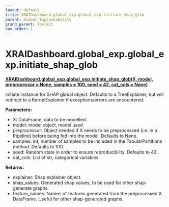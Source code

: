 ```yaml
---
layout: default
title: XRAIDashboard.global_exp.global_exp.initiate_shap_glob
parent: Global Explainability
grand_parent: Toolkit
nav_order: 1
---
```


# XRAIDashboard.global_exp.global_exp.initiate_shap_glob
**[XRAIDashboard.global_exp.global_exp.initiate_shap_glob(X, model, preprocessor = None, samples = 100, seed = 42, cat_cols = None)](https://github.com/gaberamolete/XRAIDashboard/blob/main/global_exp/global_exp.py)**


Initiate instance for SHAP global object. Defaults to a TreeExplainer, but will redirect to a KernelExplainer if exceptions/errors are encountered.


**Parameters:**
- X: DataFrame, data to be modelled.
- model: model object, model used
- preprocessor: Object needed if X needs to be preprocessed (i.e. in a Pipeline) before being fed into the model. Defaults to None.
- samples: int, number of samples to be included in the TabularPartitions method. Defaults to 100.
- seed: Random state in order to ensure reproducibility. Defaults to 42.
- cat_cols: List of str, categorical variables

**Returns:**
- explainer: Shap explainer object.
- shap_values: Generated shap values, to be used for other shap-generate graphs.
- feature_names: Names of features generated from the preprocessed X DataFrame. Useful for other shap-generated graphs.